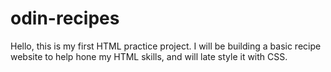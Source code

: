 # odin-recipes
Hello, this is my first HTML practice project. I will be building a basic recipe website to help hone my HTML skills, and will late style it with CSS.
